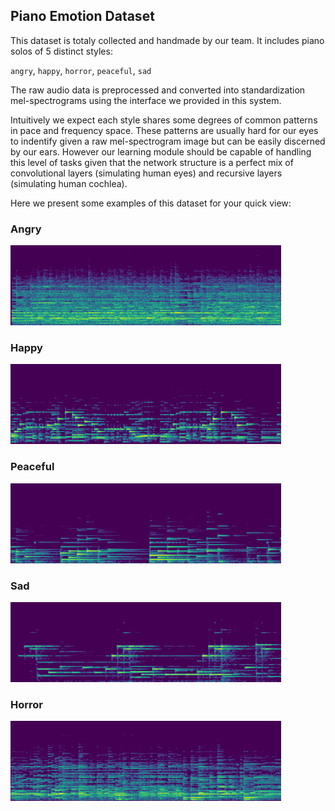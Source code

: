 ## Piano Emotion Dataset
This dataset is totaly collected and handmade by our team. It includes piano solos of 5 distinct styles: 

`angry`, `happy`, `horror`, `peaceful`, `sad`

The raw audio data is preprocessed and converted into standardization mel-spectrograms using the interface we provided in this system.

Intuitively we expect each style shares some degrees of common patterns in pace and frequency space. These patterns are usually hard for our eyes to indentify given a raw mel-spectrogram image but can be easily discerned by our ears. However our learning module should be capable of handling this level of tasks given that the network structure is a perfect mix of convolutional layers (simulating human eyes) and recursive layers (simulating human cochlea).

Here we present some examples of this dataset for your quick view:
### Angry
![spectrogram of angry emotion](angry/angry_000.jpg)
### Happy
![spectrogram of happy emotion](happy/happy_010.jpg)
### Peaceful
![spectrogram of peaceful emotion](peaceful/peaceful_011.jpg)
### Sad
![spectrogram of sad emotion](sad/sad_009.jpg)
### Horror
![spectrogram of horror emotion](horror/horror_001.jpg)
